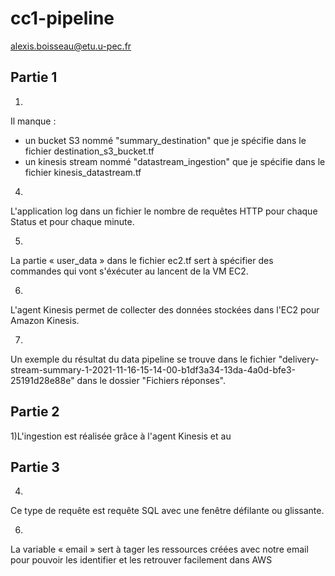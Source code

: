 # cc1-pipeline

alexis.boisseau@etu.u-pec.fr

## Partie 1

1)
Il manque :
- un bucket S3 nommé "summary_destination" que je spécifie dans le fichier destination_s3_bucket.tf
- un kinesis stream nommé "datastream_ingestion" que je spécifie dans le fichier kinesis_datastream.tf

4)
L'application log dans un fichier le nombre de requêtes HTTP pour chaque Status et pour chaque minute.

5)
La partie « user_data » dans le fichier ec2.tf sert à spécifier des commandes qui vont s'éxécuter au lancent de la VM EC2.

6)
L'agent Kinesis permet de collecter des données stockées dans l'EC2 pour Amazon Kinesis.

7)
Un exemple du résultat du data pipeline se trouve dans le fichier "delivery-stream-summary-1-2021-11-16-15-14-00-b1df3a34-13da-4a0d-bfe3-25191d28e88e" dans le dossier "Fichiers réponses".

## Partie 2

1)L'ingestion est réalisée grâce à l'agent Kinesis et au 

## Partie 3

4)
Ce type de requête est requête SQL avec une fenêtre défilante ou glissante.

6)
La variable « email » sert à tager les ressources créées avec notre email pour pouvoir les identifier et les retrouver facilement dans AWS

